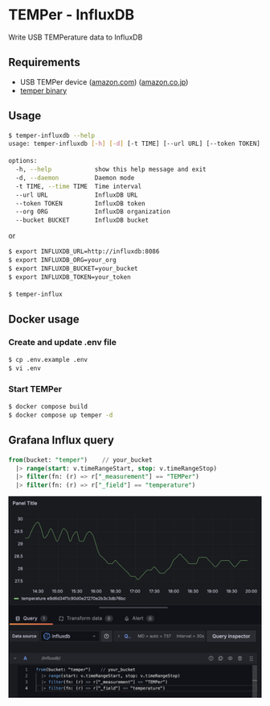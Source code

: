 # TEMPer - InfluxDB

Write USB TEMPerature data to InfluxDB

## Requirements

- USB TEMPer device ([amazon.com](https://www.amazon.com/dp/B08XLS3GLF/)) ([amazon.co.jp](https://www.amazon.co.jp/dp/B004FI1570/))
- [temper binary](https://github.com/bitplane/temper)

## Usage

```sh
$ temper-influxdb --help
usage: temper-influxdb [-h] [-d] [-t TIME] [--url URL] [--token TOKEN] [--org ORG] [--bucket BUCKET]

options:
  -h, --help            show this help message and exit
  -d, --daemon          Daemon mode
  -t TIME, --time TIME  Time interval
  --url URL             InfluxDB URL
  --token TOKEN         InfluxDB token
  --org ORG             InfluxDB organization
  --bucket BUCKET       InfluxDB bucket
```

or

```sh
$ export INFLUXDB_URL=http://influxdb:8086
$ export INFLUXDB_ORG=your_org
$ export INFLUXDB_BUCKET=your_bucket
$ export INFLUXDB_TOKEN=your_token

$ temper-influx
```

## Docker usage

### Create and update .env file

```sh
$ cp .env.example .env
$ vi .env
```

### Start TEMPer

```sh
$ docker compose build
$ docker compose up temper -d
```

## Grafana Influx query

```sql
from(bucket: "temper")    // your_bucket
  |> range(start: v.timeRangeStart, stop: v.timeRangeStop)
  |> filter(fn: (r) => r["_measurement"] == "TEMPer")
  |> filter(fn: (r) => r["_field"] == "temperature")
```

![Grafana Influx query](grafana-influx-query.png)